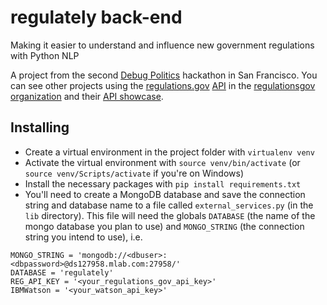# regulately back-end
Making it easier to understand and influence new government regulations with Python NLP

A project from the second [Debug Politics](http://www.debugpolitics.com/) hackathon in San Francisco. You can see other projects using the [regulations.gov](https://www.regulations.gov/) [API](http://regulationsgov.github.io/developers/) in the [regulationsgov organization](https://github.com/regulationsgov) and their [API showcase](https://www.regulations.gov/apiOverview?page=showcase).

## Installing

 - Create a virtual environment in the project folder with `virtualenv venv`
 - Activate the virtual environment with `source venv/bin/activate` (or `source venv/Scripts/activate` if you're on Windows)
 - Install the necessary packages with `pip install requirements.txt`
 - You'll need to create a MongoDB database and save the connection string and database name to a file called `external_services.py` (in the `lib` directory). This file will need the globals `DATABASE` (the name of the mongo database you plan to use) and `MONGO_STRING` (the connection string you intend to use), i.e.
 
 ```
MONGO_STRING = 'mongodb://<dbuser>:<dbpassword>@ds127958.mlab.com:27958/'
DATABASE = 'regulately'
REG_API_KEY = '<your_regulations_gov_api_key>'
IBMWatson = '<your_watson_api_key>'
 ```
